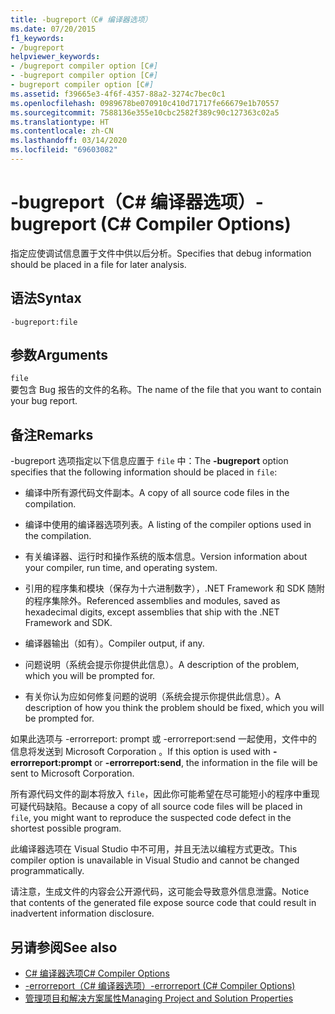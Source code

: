```yaml
---
title: -bugreport（C# 编译器选项）
ms.date: 07/20/2015
f1_keywords:
- /bugreport
helpviewer_keywords:
- /bugreport compiler option [C#]
- -bugreport compiler option [C#]
- bugreport compiler option [C#]
ms.assetid: f39665e3-4f6f-4357-88a2-3274c7bec0c1
ms.openlocfilehash: 0989678be070910c410d71717fe66679e1b70557
ms.sourcegitcommit: 7588136e355e10cbc2582f389c90c127363c02a5
ms.translationtype: HT
ms.contentlocale: zh-CN
ms.lasthandoff: 03/14/2020
ms.locfileid: "69603082"
---
```

# <a name="-bugreport-c-compiler-options"></a><span data-ttu-id="d3436-102">-bugreport（C# 编译器选项）</span><span class="sxs-lookup"><span data-stu-id="d3436-102">-bugreport (C# Compiler Options)</span></span>
<span data-ttu-id="d3436-103">指定应使调试信息置于文件中供以后分析。</span><span class="sxs-lookup"><span data-stu-id="d3436-103">Specifies that debug information should be placed in a file for later analysis.</span></span>  
  
## <a name="syntax"></a><span data-ttu-id="d3436-104">语法</span><span class="sxs-lookup"><span data-stu-id="d3436-104">Syntax</span></span>  
  
```console  
-bugreport:file  
```  
  
## <a name="arguments"></a><span data-ttu-id="d3436-105">参数</span><span class="sxs-lookup"><span data-stu-id="d3436-105">Arguments</span></span>  
 `file`  
 <span data-ttu-id="d3436-106">要包含 Bug 报告的文件的名称。</span><span class="sxs-lookup"><span data-stu-id="d3436-106">The name of the file that you want to contain your bug report.</span></span>  
  
## <a name="remarks"></a><span data-ttu-id="d3436-107">备注</span><span class="sxs-lookup"><span data-stu-id="d3436-107">Remarks</span></span>  
 <span data-ttu-id="d3436-108">-bugreport 选项指定以下信息应置于 `file` 中：</span><span class="sxs-lookup"><span data-stu-id="d3436-108">The **-bugreport** option specifies that the following information should be placed in `file`:</span></span>  
  
- <span data-ttu-id="d3436-109">编译中所有源代码文件副本。</span><span class="sxs-lookup"><span data-stu-id="d3436-109">A copy of all source code files in the compilation.</span></span>  
  
- <span data-ttu-id="d3436-110">编译中使用的编译器选项列表。</span><span class="sxs-lookup"><span data-stu-id="d3436-110">A listing of the compiler options used in the compilation.</span></span>  
  
- <span data-ttu-id="d3436-111">有关编译器、运行时和操作系统的版本信息。</span><span class="sxs-lookup"><span data-stu-id="d3436-111">Version information about your compiler, run time, and operating system.</span></span>  
  
- <span data-ttu-id="d3436-112">引用的程序集和模块（保存为十六进制数字），.NET Framework 和 SDK 随附的程序集除外。</span><span class="sxs-lookup"><span data-stu-id="d3436-112">Referenced assemblies and modules, saved as hexadecimal digits, except assemblies that ship with the .NET Framework and SDK.</span></span>  
  
- <span data-ttu-id="d3436-113">编译器输出（如有）。</span><span class="sxs-lookup"><span data-stu-id="d3436-113">Compiler output, if any.</span></span>  
  
- <span data-ttu-id="d3436-114">问题说明（系统会提示你提供此信息）。</span><span class="sxs-lookup"><span data-stu-id="d3436-114">A description of the problem, which you will be prompted for.</span></span>  
  
- <span data-ttu-id="d3436-115">有关你认为应如何修复问题的说明（系统会提示你提供此信息）。</span><span class="sxs-lookup"><span data-stu-id="d3436-115">A description of how you think the problem should be fixed, which you will be prompted for.</span></span>  
  
 <span data-ttu-id="d3436-116">如果此选项与 -errorreport: prompt 或 -errorreport:send 一起使用，文件中的信息将发送到 Microsoft Corporation   。</span><span class="sxs-lookup"><span data-stu-id="d3436-116">If this option is used with **-errorreport:prompt** or **-errorreport:send**, the information in the file will be sent to Microsoft Corporation.</span></span>  
  
 <span data-ttu-id="d3436-117">所有源代码文件的副本将放入 `file`，因此你可能希望在尽可能短小的程序中重现可疑代码缺陷。</span><span class="sxs-lookup"><span data-stu-id="d3436-117">Because a copy of all source code files will be placed in `file`, you might want to reproduce the suspected code defect in the shortest possible program.</span></span>  
  
 <span data-ttu-id="d3436-118">此编译器选项在 Visual Studio 中不可用，并且无法以编程方式更改。</span><span class="sxs-lookup"><span data-stu-id="d3436-118">This compiler option is unavailable in Visual Studio and cannot be changed programmatically.</span></span>  
  
 <span data-ttu-id="d3436-119">请注意，生成文件的内容会公开源代码，这可能会导致意外信息泄露。</span><span class="sxs-lookup"><span data-stu-id="d3436-119">Notice that contents of the generated file expose source code that could result in inadvertent information disclosure.</span></span>  
  
## <a name="see-also"></a><span data-ttu-id="d3436-120">另请参阅</span><span class="sxs-lookup"><span data-stu-id="d3436-120">See also</span></span>

- [<span data-ttu-id="d3436-121">C# 编译器选项</span><span class="sxs-lookup"><span data-stu-id="d3436-121">C# Compiler Options</span></span>](./index.md)
- [<span data-ttu-id="d3436-122">-errorreport（C# 编译器选项）</span><span class="sxs-lookup"><span data-stu-id="d3436-122">-errorreport (C# Compiler Options)</span></span>](./errorreport-compiler-option.md)
- [<span data-ttu-id="d3436-123">管理项目和解决方案属性</span><span class="sxs-lookup"><span data-stu-id="d3436-123">Managing Project and Solution Properties</span></span>](/visualstudio/ide/managing-project-and-solution-properties)
